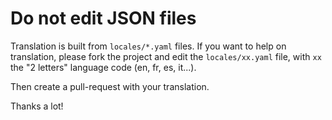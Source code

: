 # Do not edit JSON files

Translation is built from `locales/*.yaml` files. If you want to help on translation, please fork the project and edit the `locales/xx.yaml` file, with `xx` the "2 letters" language code (en, fr, es, it...).

Then create a pull-request with your translation.

Thanks a lot!
